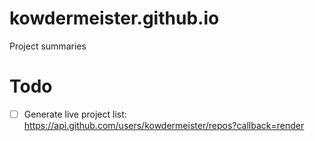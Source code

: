 # kowdermeister.github.io
Project summaries

# Todo

 - [ ] Generate live project list: https://api.github.com/users/kowdermeister/repos?callback=render
